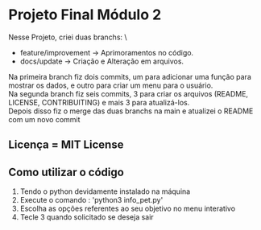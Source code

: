 # Projeto Final Módulo 2 

Nesse Projeto, criei duas branchs: \
* feature/improvement -> Aprimoramentos no código.
* docs/update -> Criação e Alteração em arquivos.

Na primeira branch fiz dois commits, um para adicionar uma função para mostrar os dados, e outro para criar um menu para o usuário.
\
Na segunda branch fiz seis commits, 3 para criar os arquivos (README, LICENSE, CONTRIBUITING) e  mais 3 para atualizá-los.
\
Depois disso fiz o merge das duas branchs na main e atualizei o README com um novo commit
## Licença = MIT License

## Como utilizar o código

1. Tendo o python devidamente instalado na máquina
2. Execute o comando : 'python3 info_pet.py'
3. Escolha as opções referentes ao seu objetivo no menu interativo
4. Tecle 3 quando solicitado se deseja sair
